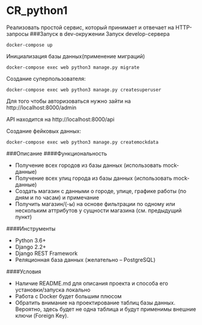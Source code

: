 # CR_python1

Реализовать простой сервис, который принимает и отвечает на HTTP-запросы
###Запуск в dev-окружении
Запуск develop-сервера

`docker-compose up`

Инициализация базы данных(применение миграций)

`docker-compose exec web python3 manage.py migrate`

Создание суперпользователя:

`docker-compose exec web python3 manage.py createsuperuser`

Для того чтобы авторизоваться нужно зайти на http://localhost:8000/admin

API находится на http://localhost:8000/api

Создание фейковых данных:

`docker-compose exec web python3 manage.py createmockdata`

###Описание
####Функциональность
* Получение всех городов из базы данных (использовать mock-данные)
* Получение всех улиц города из базы данных (использовать mock-данные)
* Создать магазин с данными о городе, улице, графике работы (по дням и по часам) и примечание
* Получить магазин/(-ы) на основе фильтрации по одному или нескольким аттрибутов у сущности магазина (см. предыдущий пункт)

####Инструменты
* Python 3.6+
* Django 2.2+
* Django REST Framework 
* Реляционная база данных (желательно – PostgreSQL)


####Условия
* Наличие README.md для описания проекта и способа его установки/запуска локально
* Работа с Docker будет большим плюсом
* Обратить внимание на проектирование таблиц базы данных. Вероятно, здесь будет не одна таблица и будут применимы внешние ключи (Foreign Key).

### 

[http://localhost:8000/admin]: http://localhost:8000/admin